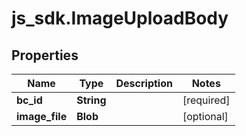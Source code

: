 # js_sdk.ImageUploadBody

## Properties
Name | Type | Description | Notes
------------ | ------------- | ------------- | -------------
**bc_id** | **String** |  | [required] 
**image_file** | **Blob** |  | [optional] 
